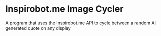 # Inspirobot.me Image Cycler
 A program that uses the Inspirobot.me API to cycle between a random AI generated quote on any display
